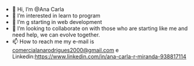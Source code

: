 - 👋 Hi, I’m @Ana Carla
- 👀 I’m interested in  learn to program
- 🌱 I’m g starting in web development 
- 💞️ I’m looking to collaborate on with those who are starting like me and need help, we can evolve together.    
- 📫 How to reach me  my e-mail is comercialanarodrigues2000@gmail.com e Linkedin:https://www.linkedin.com/in/ana-carla-r-miranda-938817114

<!---
Ana40/Ana40 is a ✨ special ✨ repository because its `README.md` (this file) appears on your GitHub profile.
You can click the Preview link to take a look at your changes.
--->

<div align="center">
  <a href="https://Ana40github.com/ <img height="180em" src="https://github-readme-stats.vercel.app/api?username=aylastankovsky&show_icons=true&theme=buefy&include_all_commits=true&count_private=true%22/%3E


</div>
